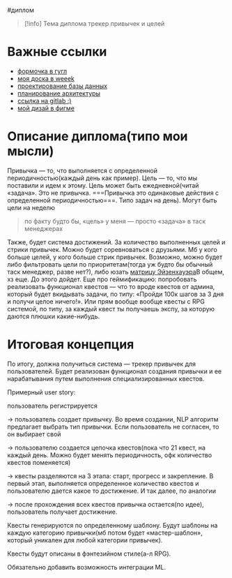 #диплом 

>[!info] Тема диплома
>трекер привычек и целей

# Важные ссылки

- [формочка в гугл](https://docs.google.com/forms/d/1499E-221SQ8svyMspj6MmIihDTNhEMPByIpTISvej1I/edit#responses)
- [моя доска в weeek](https://app.weeek.net/ws/685367/project/1/documents)
- [проектирование базы данных](планирование%20БД.md)
- [планирование архитектуры](планирование%20архитектуры.md)
- [ссылка на gitlab :)](https://gitlab.serega-pirat.ru/my-graduate-work)
- [мой дизай в фигме](https://www.figma.com/design/hvkitZkeBn2SQ0Uny7R5XD/Achievify?t=xtgk29VPZBNOkHJl-0)
# Описание диплома(типо мои мысли)
Привычка — то, что выполняется с определенной периодичностью(каждый день как пример).
Цель — то, что мы поставили и идем к этому. Цель может быть ежедневной(читай «задача». Это не привычка. ===Привычка это одинаковые действия с определенной периодичностью===. Типо задач на день). Могут быть цели на неделю

> по факту будто бы, «цель» у меня — просто «задача» в таск менеджерах

Также, будет система достижений. За количество выполненных целей и стрики привычек.
Можно будет соревноваться с друзьями. Мб у кого больше целей, у кого больше стрик привычек.
Возможно, можно будет либо фильтровать цели по приоритетам(тогда уж будто бы обычный таск менеджер, разве нет?), либо юзать [матрицу Эйзенхауэра](https://ru.wikipedia.org/wiki/%D0%9C%D0%B0%D1%82%D1%80%D0%B8%D1%86%D0%B0_%D0%AD%D0%B9%D0%B7%D0%B5%D0%BD%D1%85%D0%B0%D1%83%D1%8D%D1%80%D0%B0)В общем, хз еще. До этого дойдет.
Еще про геймификацию: попробовать реализовать функционал квестов — что то вроде квестов от админа, который будет вкидывать задачи, по типу: «Пройди 100к шагов за 3 дня и получи целое ничего!». Или прям вообще вообще квесты с RPG системой, по типу, за каждый квест ты получаешь экспу, за которую даются плюшки какие-нибудь.

# Итоговая концепция

По итогу, должна получиться система — трекер привычек для пользователей.
Будет реализован функционал создания привычки и ее нарабатывания путем выполнения специализированных квестов.

Примерный user story:

пользователь регистрируется 

→ пользователь создает привычку. Во время создании, NLP алгоритм предлагает выбрать тип привычки. Если пользователь не согласен, то он выбирает свой 

→ пользователю создается цепочка квестов(пока что 21 квест, на каждый день. Можно будет менять периодичность, офк количество квестов поменяется) 

→ квесты разделяются на 3 этапа: старт, прогресс и закрепление. В первый этап, выполняется определенное количество квестов и пользователю дается какое то достижение. И так далее, по аналогии

→  после прохождения всех квестов привычка остается(по идее), пользователь получает достижение.

Квесты генерируются по определенному шаблону. 
Будут шаблоны на каждую категорию привычки(мб потом будет «мастер-шаблон», который уникален для любой категории привычек).

Квесты будут описаны в фэнтезийном стиле(а-л RPG).

Обязательно добавить возможность интеграции ML.